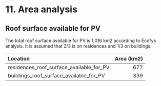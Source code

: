 # 11. Area analysis


## Roof surface available for PV

The total roof surface available for PV is 1,016 km2 according to Ecofys analysis. It is assumed that 2/3 is on residences and 1/3 on buildings.

| Location                                 | Area (km2) |
| :--------------------------------------- | ---------: |
| residences_roof_surface_available_for_PV |       677  |
| buildings_roof_surface_available_for_PV  |       339  |